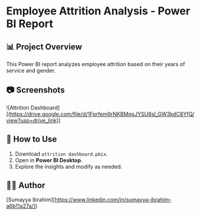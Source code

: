 # Employee Attrition Analysis - Power BI Report  

## 📊 Project Overview  
This Power BI report analyzes employee attrition based on their years of service and gender.  

## 📷 Screenshots  
![Attrition Dashboard][(https://drive.google.com/file/d/1Fprfem9rNKBMqsJYSU8sl_GW3kdC8YfQ/view?usp=drive_link)]
## 🔗 How to Use  
1. Download `attrition dashboard.pbix`.  
2. Open in **Power BI Desktop**.  
3. Explore the insights and modify as needed.  

## 👨‍💻 Author  
[Sumayya Ibrahim][https://www.linkedin.com/in/sumayya-ibrahim-a6b11a27a/])

